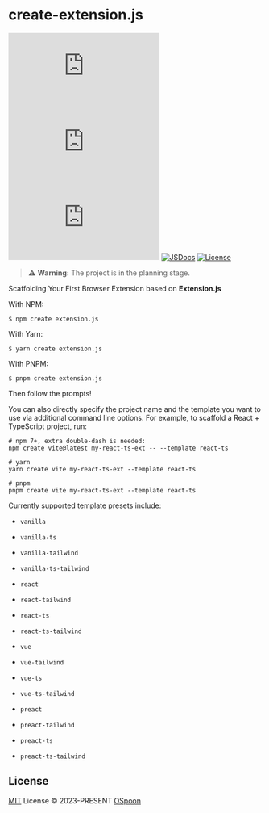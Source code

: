 # create-extension.js

[![npm version][npm-version-src]][npm-version-href]
[![npm downloads][npm-downloads-src]][npm-downloads-href]
[![bundle][bundle-src]][bundle-href]
[![JSDocs][jsdocs-src]][jsdocs-href]
[![License][license-src]][license-href]

> ⚠️ **Warning:** The project is in the planning stage.

Scaffolding Your First Browser Extension based on **Extension.js**

With NPM:

```shell
$ npm create extension.js
```

With Yarn:

```shell
$ yarn create extension.js
```

With PNPM:

```shell
$ pnpm create extension.js
```

Then follow the prompts!

You can also directly specify the project name and the template you want to use via additional command line options. For example, to scaffold a React + TypeScript project, run:

```shell
# npm 7+, extra double-dash is needed:
npm create vite@latest my-react-ts-ext -- --template react-ts

# yarn
yarn create vite my-react-ts-ext --template react-ts

# pnpm
pnpm create vite my-react-ts-ext --template react-ts
```

Currently supported template presets include:

* `vanilla`
* `vanilla-ts`
* `vanilla-tailwind`
* `vanilla-ts-tailwind`

* `react`
* `react-tailwind`
* `react-ts`
* `react-ts-tailwind`

* `vue`
* `vue-tailwind`
* `vue-ts`
* `vue-ts-tailwind`

* `preact`
* `preact-tailwind`
* `preact-ts`
* `preact-ts-tailwind`

## License

[MIT](./LICENSE) License © 2023-PRESENT [OSpoon](https://github.com/ospoon)

<!-- Badges -->
[npm-version-src]: https://img.shields.io/npm/v/create-extension.js?style=flat&colorA=080f12&colorB=1fa669
[npm-version-href]: https://npmjs.com/package/create-extension.js
[npm-downloads-src]: https://img.shields.io/npm/dm/create-extension.js?style=flat&colorA=080f12&colorB=1fa669
[npm-downloads-href]: https://npmjs.com/package/create-extension.js
[bundle-src]: https://img.shields.io/bundlephobia/minzip/create-extension.js?style=flat&colorA=080f12&colorB=1fa669&label=minzip
[bundle-href]: https://bundlephobia.com/result?p=create-extension.js
[license-src]: https://img.shields.io/github/license/ospoon/create-extension.js.svg?style=flat&colorA=080f12&colorB=1fa669
[license-href]: https://github.com/ospoon/create-extension.js/blob/main/LICENSE
[jsdocs-src]: https://img.shields.io/badge/jsdocs-reference-080f12?style=flat&colorA=080f12&colorB=1fa669
[jsdocs-href]: https://www.jsdocs.io/package/create-extension.js
